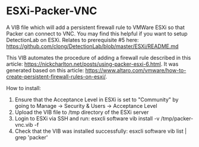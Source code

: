 # ESXi-Packer-VNC
A VIB file which will add a persistent firewall rule to VMWare ESXi so that Packer can connect to VNC. You may find this helpful if you want to setup DetectionLab on ESXi. Relates to prerequisite #5 here: https://github.com/clong/DetectionLab/blob/master/ESXi/README.md

This VIB automates the procedure of adding a firewall rule described in this article: https://nickcharlton.net/posts/using-packer-esxi-6.html. It was generated based on this article: https://www.altaro.com/vmware/how-to-create-persistent-firewall-rules-on-esxi/.

How to install:
1. Ensure that the Acceptance Level in ESXi is set to "Community" by going to Manage -> Security & Users -> Acceptance Level
2. Upload the VIB file to /tmp directory of the ESXi server
3. Login to ESXi via SSH and run: esxcli software vib install -v /tmp/packer-vnc.vib -f
4. Check that the VIB was installed successfully: esxcli software vib list | grep 'packer'
